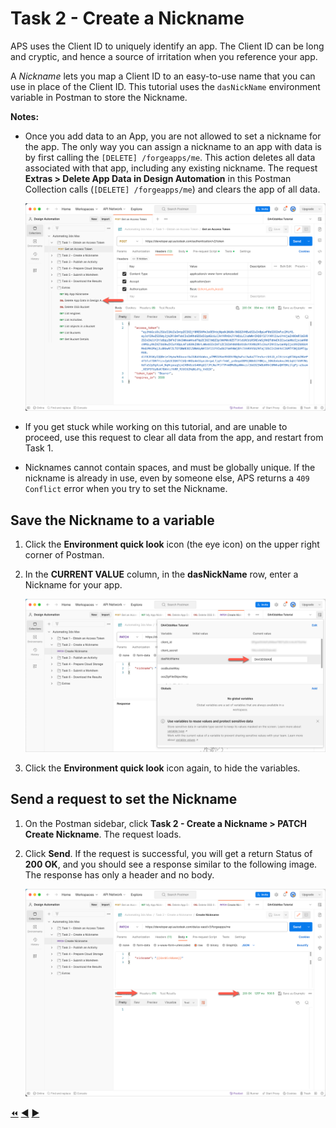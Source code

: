 # Task 2 - Create a Nickname

APS uses the Client ID to uniquely identify an app. The Client ID can be long and cryptic, and hence a source of irritation when you reference your app.

A *Nickname* lets you map a Client ID to an easy-to-use name that you can use in place of the Client ID. This tutorial uses the `dasNickName` environment variable in Postman to store the Nickname.

**Notes:**

- Once you add data to an App, you are not allowed to set a nickname for the app. The only way you can assign a nickname to an app with data is by first calling the `[DELETE] /forgeapps/me`. This action deletes all data associated with that app, including any existing nickname. The request **Extras > Delete App Data in Design Automation** in this Postman Collection calls (`[DELETE] /forgeapps/me`) and clears the app of all data.

    ![Delete App Data](../images/task2-delete_forge_app.png "Delete app")

- If you get stuck while working on this tutorial, and are unable to proceed, use this request to clear all data from the app, and restart from Task 1.

- Nicknames cannot contain spaces, and must be globally unique.  If the nickname is already in use, even by someone else, APS returns a `409 Conflict` error when you try to set the Nickname.

## Save the Nickname to a variable

1. Click the **Environment quick look** icon (the eye icon) on the upper right corner of Postman.

2. In the **CURRENT VALUE** column, in the **dasNickName** row, enter a Nickname for your app.

   ![Nickname](../images/task2-environment_variables_grid.png "Nickname")

3. Click the **Environment quick look** icon again, to hide the variables.

## Send a request to set the Nickname

1. On the Postman sidebar, click **Task 2 - Create a Nickname > PATCH Create Nickname**. The request loads.

2. Click **Send**. If the request is successful, you will get a return Status of **200 OK**, and you should see a response similar to the following image. The response has only a header and no body.

    ![Successful nickname](../images/task2-successfull.png "Successful Nickname")


[:rewind:](../readme.md "readme.md") [:arrow_backward:](task-1.md "Previous task") [:arrow_forward:](task-3.md "Next task")
